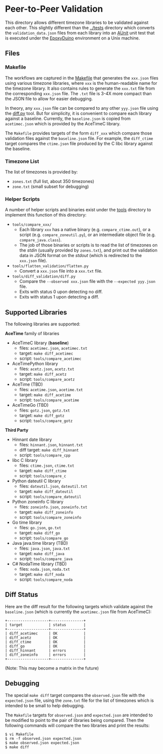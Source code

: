# Peer-to-Peer Validation

This directory allows different timezone libraries to be validated against each
other. This slightly different than the [../tests](../tests) directory which
converts the `validation_data.json` files from each library into an
[AUnit](https://github.com/bxparks/AUnit) unit test that is executed under the
[EpoxyDuino](https://github.com/bxparks/EpoxyDuino) environment on a Unix
machine.

## Files

### Makefile

The workflows are captured in the [Makefile](Makefile) that generates the
`xxx.json` files using various timezone libraries, where `xxx` is the
human-readable name for the timezone library. It also contains rules to generate
the `xxx.txt` file from the corresponding `xxx.json` file. The `.txt` file is
3-4X more compact than the JSON file to allow for easier debugging.

In theory, any `xxx.json` file can be compared to any other `yyy.json` file
using the [diff.py](../tools/diff_validation/diff.py) tool. But for simplicity,
it is convenient to compare each library against a baseline. Currently, the
`baseline.json` is copied from `acetimec.json` which is provided by the AceTimeC
library.

The `Makefile` provides targets of the form `diff_xxx` which compare those
validation files against the `baseline.json` file. For example, the `diff_ctime`
target compares the `ctime.json` file produced by the C libc library against the
baseline.

### Timezone List

The list of timezones is provided by:

* `zones.txt` (full list, about 350 timezones)
* `zone.txt` (small subset for debugging)

### Helper Scripts

A number of helper scripts and binaries exist under the [tools](../tools)
directory to implement this function of this directory:

* `tools/compare_xxx/`
    * Each library `xxx` has a native binary (e.g. `compare_ctime.out`), or a
      script (e.g. `compare_zoneutil.py`), or an intermediate object file (e.g.
      `compare_java.class`).
    * The job of those binaries or scripts is to read the list of timezones on
      the *stdin* (usually provided by `zones.txt`), and print out the
      validation data in JSON format on the *stdout* (which is redirected to the
      `xxx.json` file).
* `tools/flatten_validation/flatten.py`
    * Convert a `xxx.json` file into a `xxx.txt` file.
* `tools/diff_validation/diff.py`
    * Compare the `--observed xxx.json` file with the `--expected yyy.json`
      file.
    * Exits with status 0 upon detecting no diff.
    * Exits with status 1 upon detecting a diff.

## Supported Libraries

The following libraries are supported:

**AceTime** family of libraries

* AceTimeC library (**baseline**)
    * files: `acetimec.json`, `acetimec.txt`
    * target: `make diff_acetimec`
    * script: `tools/compare_acetimec`
* AceTimePython library
    * files: `acetz.json`, `acetz.txt`
    * target: `make diff_acetz`
    * script: `tools/compare_acetz`
* AceTime (TBD)
    * files: `acetime.json`, `acetime.txt`
    * target: `make diff_acetime`
    * script: `tools/compare_acetime`
* AceTimeGo (TBD)
    * files: `gotz.json`, `gotz.txt`
    * target: `make diff_gotz`
    * script: `tools/compare_gotz`

**Third Party**

* Hinnant date library
    * files: `hinnant.json`, `hinnant.txt`
    * diff target: `make diff_hinnant`
    * script: `tools/compare_cpp`
* libc C library
    * files: `ctime.json`, `ctime.txt`
    * target: `make diff_ctime`
    * script: `tools/compare_c`
* Python dateutil C library
    * files: `dateutil.json`, `dateutil.txt`
    * target: `make diff_dateutil`
    * script: `tools/compare_dateutil`
* Python zoneinfo C library
    * files: `zoneinfo.json`, `zoneinfo.txt`
    * target: `make diff_zoneinfo`
    * script: `tools/compare_zoneinfo`
* Go time library
    * files: `go.json`, `go.txt`
    * target: `make diff_go`
    * script: `tools/compare_go`
* Java java.time library (TBD)
    * files: `java.json`, `java.txt`
    * target: `make diff_java`
    * script: `tools/compare_java`
* C# NodaTime library (TBD)
    * files: `noda.json`, `noda.txt`
    * target: `make diff_noda`
    * script: `tools/compare_noda`

## Diff Status

Here are the diff result for the following targets which validate against the
`baseline.json` (which is currently the `acetimec.json` file from AceTimeC):

```
+-------------------+---------------+
| target            | status        |
+-------------------+---------------+
| diff_acetimec     | OK            |
| diff_acetz        | OK            |
| diff_ctime        | OK            |
| diff_go           | OK            |
| diff_hinnant      | errors        |
| diff_zoneinfo     | errors        |
+-------------------+---------------+
```

(Note: This may become a matrix in the future)

## Debugging

The special `make diff` target compares the `observed.json` file with the
`expected.json` file, using the `zone.txt` file for the list of timezones which
is intended to be small to help debugging.

The `Makefile` targets for `observed.json` and `expected.json` are intended to
be modified to point to the pair of libraries being compared. Then the following
commands will compare the two libraries and print the results:

```
$ vi Makefile
$ rm -f observed.json expected.json
$ make observed.json expected.json
$ make diff
```
